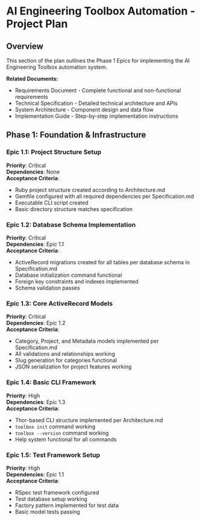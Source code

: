 # AI Engineering Toolbox Automation - Project Plan

## Overview

This section of the plan outlines the Phase 1 Epics for implementing the AI Engineering Toolbox automation system.

**Related Documents:**
- Requirements Document - Complete functional and non-functional requirements
- Technical Specification - Detailed technical architecture and APIs
- System Architecture - Component design and data flow
- Implementation Guide - Step-by-step implementation instructions

## Phase 1: Foundation & Infrastructure

### Epic 1.1: Project Structure Setup
**Priority**: Critical  
**Dependencies**: None  
**Acceptance Criteria**:
- Ruby project structure created according to Architecture.md
- Gemfile configured with all required dependencies per Specification.md
- Executable CLI script created
- Basic directory structure matches specification

### Epic 1.2: Database Schema Implementation
**Priority**: Critical  
**Dependencies**: Epic 1.1  
**Acceptance Criteria**:
- ActiveRecord migrations created for all tables per database schema in Specification.md
- Database initialization command functional
- Foreign key constraints and indexes implemented
- Schema validation passes

### Epic 1.3: Core ActiveRecord Models
**Priority**: Critical  
**Dependencies**: Epic 1.2  
**Acceptance Criteria**:
- Category, Project, and Metadata models implemented per Specification.md
- All validations and relationships working
- Slug generation for categories functional
- JSON serialization for project features working

### Epic 1.4: Basic CLI Framework
**Priority**: High  
**Dependencies**: Epic 1.3  
**Acceptance Criteria**:
- Thor-based CLI structure implemented per Architecture.md
- `toolbox init` command working
- `toolbox --version` command working
- Help system functional for all commands

### Epic 1.5: Test Framework Setup
**Priority**: High  
**Dependencies**: Epic 1.1  
**Acceptance Criteria**:
- RSpec test framework configured
- Test database setup working
- Factory pattern implemented for test data
- Basic model tests passing
